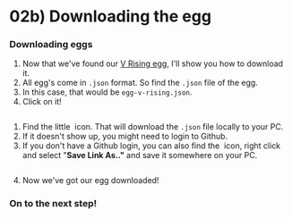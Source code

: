 # 02b) Downloading the egg

### Downloading eggs

1. Now that we've found our [V Rising egg](https://github.com/parkervcp/eggs/tree/master/game\_eggs/steamcmd\_servers/v\_rising/v\_rising\_vanilla), I'll show you how to download it.
2. All egg's come in `.json` format. So find the `.json` file of the egg.
3. In this case, that would be `egg-v-rising.json`.
4. Click on it!

<figure><img src="https://i.imgur.com/Hl2uFJx.png" alt=""><figcaption></figcaption></figure>

1. Find the little <img src="https://i.imgur.com/mwAwbTL.png" alt="" data-size="line"> icon. That will download the `.json` file locally to your PC.
2. If it doesn't show up, you might need to login to Github.
3. If you don't have a Github login, you can also find the <img src="https://i.imgur.com/27KNGQY.png" alt="" data-size="line"> icon, right click and select "**Save Link As.."** and save it somewhere on your PC.

<figure><img src="https://i.imgur.com/sYiN58N.gif" alt=""><figcaption></figcaption></figure>

4. Now we've got our egg downloaded!

### On to the next step!
